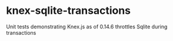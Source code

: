 # knex-sqlite-transactions
Unit tests demonstrating Knex.js as of 0.14.6 throttles Sqlite during transactions
